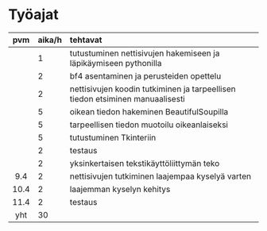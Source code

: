 # Työajat

| pvm   | aika/h | tehtavat  |
| :----:|:-------| :-----|
|       | 1      | tutustuminen nettisivujen hakemiseen ja läpikäymiseen pythonilla |
|       | 2      | bf4 asentaminen ja perusteiden opettelu |
|       | 2      | nettisivujen koodin tutkiminen ja tarpeellisen tiedon etsiminen manuaalisesti |
|       | 5      | oikean tiedon hakeminen BeautifulSoupilla |
|       | 5      | tarpeellisen tiedon muotoilu oikeanlaiseksi |
|       | 5      | tutustuminen Tkinteriin |
|       | 2      | testaus |
|       | 2      | yksinkertaisen tekstikäyttöliittymän teko |
| 9.4   | 2      | nettisivujen tutkiminen laajempaa kyselyä varten |
| 10.4  | 2      | laajemman kyselyn kehitys |
| 11.4  | 2      | testaus|
| yht   | 30     | | 
